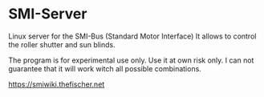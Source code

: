 # SMI-Server
Linux server for the SMI-Bus (Standard Motor Interface)
It allows to control the roller shutter and sun blinds.

The program is for experimental use only. Use it at own risk only.
I can not guarantee that it will work witch all possible combinations.

https://smiwiki.thefischer.net
